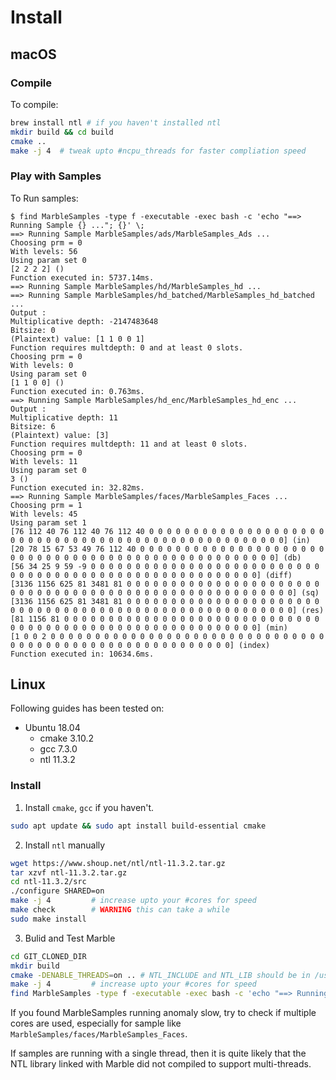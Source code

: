 Install
=========

## macOS

### Compile

To compile:

```bash
brew install ntl # if you haven't installed ntl
mkdir build && cd build
cmake ..
make -j 4  # tweak upto #ncpu_threads for faster compliation speed
```

### Play with Samples

To Run samples:

```
$ find MarbleSamples -type f -executable -exec bash -c 'echo "==> Running Sample {} ..."; {}' \;
==> Running Sample MarbleSamples/ads/MarbleSamples_Ads ...
Choosing prm = 0
With levels: 56
Using param set 0
[2 2 2 2] ()
Function executed in: 5737.14ms.
==> Running Sample MarbleSamples/hd/MarbleSamples_hd ...
==> Running Sample MarbleSamples/hd_batched/MarbleSamples_hd_batched ...
Output :
Multiplicative depth: -2147483648
Bitsize: 0
(Plaintext) value: [1 1 0 0 1]
Function requires multdepth: 0 and at least 0 slots.
Choosing prm = 0
With levels: 0
Using param set 0
[1 1 0 0] ()
Function executed in: 0.763ms.
==> Running Sample MarbleSamples/hd_enc/MarbleSamples_hd_enc ...
Output :
Multiplicative depth: 11
Bitsize: 6
(Plaintext) value: [3]
Function requires multdepth: 11 and at least 0 slots.
Choosing prm = 0
With levels: 11
Using param set 0
3 ()
Function executed in: 32.82ms.
==> Running Sample MarbleSamples/faces/MarbleSamples_Faces ...
Choosing prm = 1
With levels: 45
Using param set 1
[76 112 40 76 112 40 76 112 40 0 0 0 0 0 0 0 0 0 0 0 0 0 0 0 0 0 0 0 0 0 0 0 0 0 0 0 0 0 0 0 0 0 0 0 0 0 0 0 0 0 0 0 0 0 0 0 0 0 0 0] (in)
[20 78 15 67 53 49 76 112 40 0 0 0 0 0 0 0 0 0 0 0 0 0 0 0 0 0 0 0 0 0 0 0 0 0 0 0 0 0 0 0 0 0 0 0 0 0 0 0 0 0 0 0 0 0 0 0 0 0 0 0] (db)
[56 34 25 9 59 -9 0 0 0 0 0 0 0 0 0 0 0 0 0 0 0 0 0 0 0 0 0 0 0 0 0 0 0 0 0 0 0 0 0 0 0 0 0 0 0 0 0 0 0 0 0 0 0 0 0 0 0 0 0 0] (diff)
[3136 1156 625 81 3481 81 0 0 0 0 0 0 0 0 0 0 0 0 0 0 0 0 0 0 0 0 0 0 0 0 0 0 0 0 0 0 0 0 0 0 0 0 0 0 0 0 0 0 0 0 0 0 0 0 0 0 0 0 0 0] (sq)
[3136 1156 625 81 3481 81 0 0 0 0 0 0 0 0 0 0 0 0 0 0 0 0 0 0 0 0 0 0 0 0 0 0 0 0 0 0 0 0 0 0 0 0 0 0 0 0 0 0 0 0 0 0 0 0 0 0 0 0 0 0] (res)
[81 1156 81 0 0 0 0 0 0 0 0 0 0 0 0 0 0 0 0 0 0 0 0 0 0 0 0 0 0 0 0 0 0 0 0 0 0 0 0 0 0 0 0 0 0 0 0 0 0 0 0 0 0 0 0 0 0 0 0 0] (min)
[1 0 0 2 0 0 0 0 0 0 0 0 0 0 0 0 0 0 0 0 0 0 0 0 0 0 0 0 0 0 0 0 0 0 0 0 0 0 0 0 0 0 0 0 0 0 0 0 0 0 0 0 0 0 0 0 0 0 0 0] (index)
Function executed in: 10634.6ms.
```


## Linux


Following guides has been tested on:
  - Ubuntu 18.04
    - cmake 3.10.2
    - gcc 7.3.0
    - ntl 11.3.2


### Install

1. Install `cmake`, `gcc` if you haven't.

  ```bash
  sudo apt update && sudo apt install build-essential cmake
  ```

2. Install `ntl` manually

  ```bash
  wget https://www.shoup.net/ntl/ntl-11.3.2.tar.gz
  tar xzvf ntl-11.3.2.tar.gz
  cd ntl-11.3.2/src
  ./configure SHARED=on
  make -j 4         # increase upto your #cores for speed
  make check        # WARNING this can take a while
  sudo make install
  ```

3. Bulid and Test Marble

  ```bash
  cd GIT_CLONED_DIR
  mkdir build
  cmake -DENABLE_THREADS=on .. # NTL_INCLUDE and NTL_LIB should be in /usr/local/
  make -j 4         # increase upto your #cores for speed
  find MarbleSamples -type f -executable -exec bash -c 'echo "==> Running {} ..."; {}' \;
  ```

  If you found MarbleSamples running anomaly slow, try to check if multiple cores
  are used, especially for sample like `MarbleSamples/faces/MarbleSamples_Faces`.

  If samples are running with a single thread, then it is quite likely that the
  NTL library linked with Marble did not compiled to support multi-threads.


